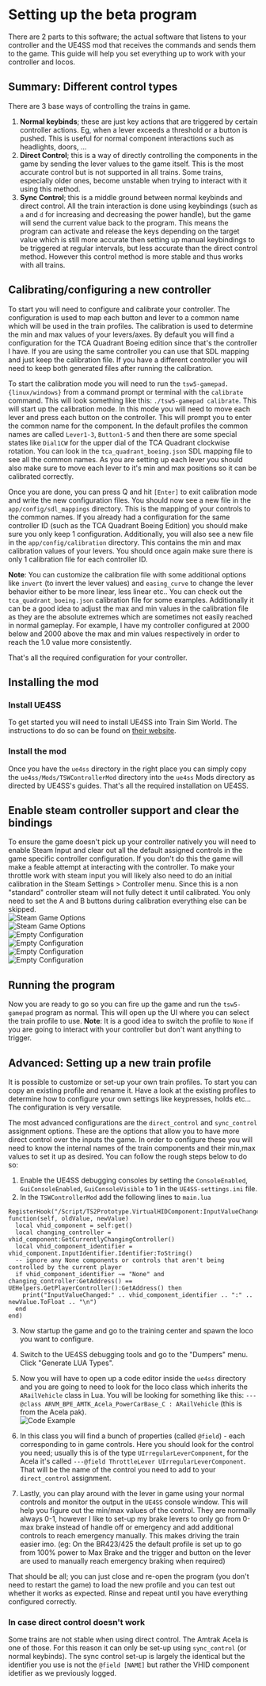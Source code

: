 # Setting up the beta program

There are 2 parts to this software; the actual software that listens to your controller and the UE4SS mod that receives the commands and sends them to the game. This guide will help you set everything up to work with your controller and locos.

## Summary: Different control types
There are 3 base ways of controlling the trains in game.
1. **Normal keybinds**; these are just key actions that are triggered by certain controller actions. Eg, when a lever exceeds a threshold or a button is pushed. This is useful for normal component interactions such as headlights, doors, ...
2. **Direct Control**; this is a way of directly controlling the components in the game by sending the lever values to the game itself. This is the most accurate control but is not supported in all trains. Some trains, especially older ones, become unstable when trying to interact with it using this method.
3. **Sync Control**; this is a middle ground between normal keybinds and direct control. All the train interaction is done using keybindings (such as `a` and `d` for increasing and decreasing the power handle), but the game will send the current value back to the program. This means the program can activate and release the keys depending on the target value which is still more accurate then setting up manual keybindings to be triggered at regular intervals, but less accurate than the direct control method. However this control method is more stable and thus works with all trains.

## Calibrating/configuring a new controller

To start you will need to configure and calibrate your controller. The configuration is used to map each button and lever to a common name which will be used in the train profiles. The calibration is used to determine the min and max values of your levers/axes. By default you will find a configuration for the TCA Quadrant Boeing edition since that's the controller I have. If you are using the same controller you can use that SDL mapping and just keep the calibration file. If you have a different controller you will need to keep both generated files after running the calibration.

To start the calibration mode you will need to run the `tsw5-gamepad.{linux/windows}` from a command prompt or terminal with the `calibrate` command. This will look something like this: `./tsw5-gamepad calibrate`. This will start up the calibration mode. In this mode you will need to move each lever and press each button on the controller. This will prompt you to enter the common name for the component. In the default profiles the common names are called `Lever1-3`, `Button1-5` and then there are some special states like `Dial1CW` for the upper dial of the TCA Quadrant clockwise rotation. You can look in the `tca_quadrant_boeing.json` SDL mapping file to see all the common names. As you are setting up each lever you should also make sure to move each lever to it's min and max positions so it can be calibrated correctly.

Once you are done, you can press Q and hit `[Enter]` to exit calibration mode and write the new configuration files. You should now see a new file in the `app/config/sdl_mappings` directory. This is the mapping of your controls to the common names. If you already had a configuration for the same controller ID (such as the TCA Quadrant Boeing Edition) you should make sure you only keep 1 configuration. Additionally, you will also see a new file in the `app/config/calibration` directory. This contains the min and max calibration values of your levers. You should once again make sure there is only 1 calibration file for each controller ID.

**Note**: You can customize the calibration file with some additional options like `invert` (to invert the lever values) and `easing_curve` to change the lever behavior either to be more linear, less linear etc.. You can check out the `tca_quadrant_boeing.json` calibration file for some examples. Additionally it can be a good idea to adjust the max and min values in the calibration file as they are the absolute extremes which are sometimes not easily reached in normal gameplay. For example, I have my controller configured at 2000 below and 2000 above the max and min values respectively in order to reach the 1.0 value more consistently.

That's all the required configuration for your controller.

## Installing the mod

### Install UE4SS

To get started you will need to install UE4SS into Train Sim World. The instructions to do so can be found on [their website](https://docs.ue4ss.com/dev/installation-guide.html).

### Install the mod

Once you have the `ue4ss` directory in the right place you can simply copy the `ue4ss/Mods/TSWControllerMod` directory into the `ue4ss` Mods directory as directed by UE4SS's guides. That's all the required installation on UE4SS.

## Enable steam controller support and clear the bindings

To ensure the game doesn't pick up your controller natively you will need to enable Steam Input and clear out all the default assigned controls in the game specific controller configuration. If you don't do this the game will make a feable attempt at interacting with the controller. To make your throttle work with steam input you will likely also need to do an initial calibration in the Steam Settings > Controller menu. Since this is a non "standard" controller steam will not fully detect it until calibrated. You only need to set the A and B buttons during calibration everything else can be skipped.   
![Steam Game Options](https://i.ibb.co/Dfvj9WSB/Screenshot-from-2025-02-10-07-56-09.png)  
![Steam Game Options](https://i.ibb.co/YBdkZ74V/Screenshot-from-2025-02-09-22-11-04.png)  
![Empty Configuration](https://i.ibb.co/DPF6P3GM/Screenshot-from-2025-02-09-22-11-40.png)  
![Empty Configuration](https://i.ibb.co/0Rh3kLnV/Screenshot-from-2025-02-09-22-11-52.png)  
![Empty Configuration](https://i.ibb.co/rGTFTpn4/Screenshot-from-2025-02-09-22-11-55.png)  
![Empty Configuration](https://i.ibb.co/3yrXxCvf/Screenshot-from-2025-02-09-22-11-57.png)

## Running the program

Now you are ready to go so you can fire up the game and run the `tsw5-gamepad` program as normal. This will open up the UI where you can select the train profile to use.
**Note**: It is a good idea to switch the profile to `None` if you are going to interact with your controller but don't want anything to trigger.

## Advanced: Setting up a new train profile

It is possible to customize or set-up your own train profiles. To start you can copy an existing profile and rename it. Have a look at the existing profiles to determine how to configure your own settings like keypresses, holds etc... The configuration is very versatile.

The most advanced configurations are the `direct_control` and `sync_control` assignment options. These are the options that allow you to have more direct control over the inputs the game. In order to configure these you will need to know the internal names of the train components and their min,max values to set it up as desired. You can follow the rough steps below to do so:

1. Enable the UE4SS debugging consoles by setting the `ConsoleEnabled`, `GuiConsoleEnabled`, `GuiConsoleVisible` to 1 in the `UE4SS-settings.ini` file.
2. In the `TSWControllerMod` add the following lines to `main.lua`

```
RegisterHook("/Script/TS2Prototype.VirtualHIDComponent:InputValueChanged", function(self, oldValue, newValue)
  local vhid_component = self:get()
  local changing_controller = vhid_component:GetCurrentlyChangingController()
  local vhid_component_identifier = vhid_component.InputIdentifier.Identifier:ToString()
  -- ignore any None components or controls that aren't being controlled by the current player
  if vhid_component_identifier ~= "None" and changing_controller:GetAddress() == UEHelpers.GetPlayerController():GetAddress() then
    print("InputValueChanged:" .. vhid_component_identifier .. ":" .. newValue.ToFloat .. "\n")
  end
end)
```

3. Now startup the game and go to the training center and spawn the loco you want to configure.

4. Switch to the UE4SS debugging tools and go to the "Dumpers" menu. Click "Generate LUA Types".

5. Now you will have to open up a code editor inside the `ue4ss` directory and you are going to need to look for the loco class which inherits the `ARailVehicle` class in Lua. You will be looking for something like this: `---@class ARVM_BPE_AMTK_Acela_PowerCarBase_C : ARailVehicle` (this is from the Acela pak).  
![Code Example](https://i.ibb.co/zVzXMNkc/Screenshot-from-2025-02-09-22-23-30.png)  

6. In this class you will find a bunch of properties (called `@field`) - each corresponding to in game controls. Here you should look for the control you need; usually this is of the type `UIrregularLeverComponent`, for the Acela it's called `---@field ThrottleLever UIrregularLeverComponent`. That will be the name of the control you need to add to your `direct_control` assignment.

7. Lastly, you can play around with the lever in game using your normal controls and monitor the output in the `UE4SS` console window. This will help you figure out the min/max values of the control. They are normally always 0-1, however I like to set-up my brake levers to only go from 0-max brake instead of handle off or emergency and add additional controls to reach emergency manually. This makes driving the train easier imo. (eg: On the BR423/425 the default profile is set up to go from 100% power to Max Brake and the trigger and button on the lever are used to manually reach emergency braking when required)

That should be all; you can just close and re-open the program (you don't need to restart the game) to load the new profile and you can test out whether it works as expected. Rinse and repeat until you have everything configured correctly.

### In case direct control doesn't work
Some trains are not stable when using direct control. The Amtrak Acela is one of those. For this reason it can only be set-up using `sync_control` (or normal keybinds). The sync control set-up is largely the identical but the identifier you use is not the `@field [NAME]` but rather the VHID component idetifier as we previously logged.
